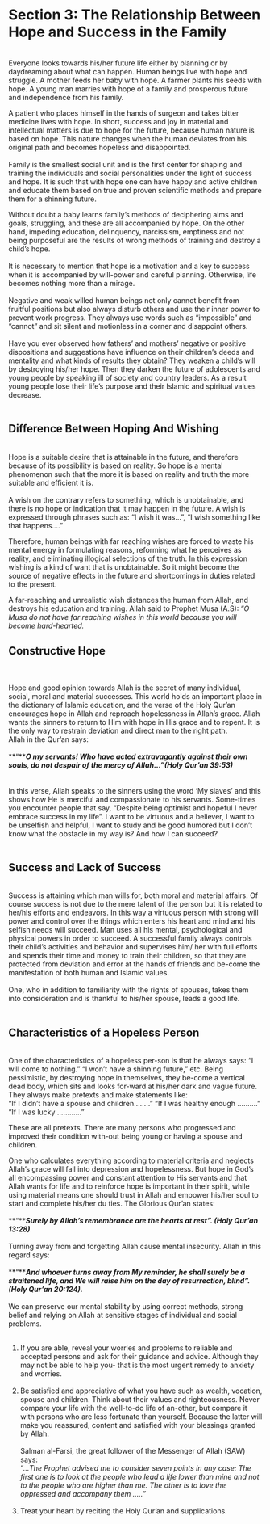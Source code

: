 Section 3: The Relationship Between Hope and Success in the Family
==================================================================

   
 Everyone looks towards his/her future life either by planning or by
daydreaming about what can happen. Human beings live with hope and
struggle. A mother feeds her baby with hope. A farmer plants his seeds
with hope. A young man marries with hope of a family and prosperous
future and independence from his family.

A patient who places himself in the hands of surgeon and takes bitter
medicine lives with hope. In short, success and joy in material and
intellectual matters is due to hope for the future, because human nature
is based on hope. This nature changes when the human deviates from his
original path and becomes hopeless and disappointed.  
    
 Family is the smallest social unit and is the first center for shaping
and training the individuals and social personalities under the light of
success and hope. It is such that with hope one can have happy and
active children and educate them based on true and proven scientific
methods and prepare them for a shinning future.

Without doubt a baby learns family’s methods of deciphering aims and
goals, struggling, and these are all accompanied by hope. On the other
hand, impeding education, delinquency, narcissism, emptiness and not
being purposeful are the results of wrong methods of training and
destroy a child’s hope.  
    
 It is necessary to mention that hope is a motivation and a key to
success when it is accompanied by will-power and careful planning.
Otherwise, life becomes nothing more than a mirage.  
    
 Negative and weak willed human beings not only cannot benefit from
fruitful positions but also always disturb others and use their inner
power to prevent work progress. They always use words such as
“impossible” and “cannot” and sit silent and motionless in a corner and
disappoint others.  
    
 Have you ever observed how fathers’ and mothers’ negative or positive
dispositions and suggestions have influence on their children’s deeds
and mentality and what kinds of results they obtain? They weaken a
child’s will by destroying his/her hope. Then they darken the future of
adolescents and young people by speaking ill of society and country
leaders. As a result young people lose their life’s purpose and their
Islamic and spiritual values decrease.  
  

Difference Between Hoping And Wishing
-------------------------------------

   
 Hope is a suitable desire that is attainable in the future, and
therefore because of its possibility is based on reality. So hope is a
mental phenomenon such that the more it is based on reality and truth
the more suitable and efficient it is.  
    
 A wish on the contrary refers to something, which is unobtainable, and
there is no hope or indication that it may happen in the future. A wish
is expressed through phrases such as: “I wish it was…”, “I wish
something like that happens….”

Therefore, human beings with far reaching wishes are forced to waste his
mental energy in formulating reasons, reforming what he perceives as
reality, and eliminating illogical selections of the truth. In this
expression wishing is a kind of want that is unobtainable. So it might
become the source of negative effects in the future and shortcomings in
duties related to the present.

A far-reaching and unrealistic wish distances the human from Allah, and
destroys his education and training. Allah said to Prophet Musa (A.S):
“*O Musa do not have far reaching wishes in this world because you will
become hard-hearted.*

Constructive Hope
-----------------

   
    
 Hope and good opinion towards Allah is the secret of many individual,
social, moral and material successes. This world holds an important
place in the dictionary of Islamic education, and the verse of the Holy
Qur’an encourages hope in Allah and reproach hopelessness in Allah’s
grace. Allah wants the sinners to return to Him with hope in His grace
and to repent. It is the only way to restrain deviation and direct man
to the right path.  
 Allah in the Qur’an says:  
    
**“*****O my servants! Who have acted extravagantly against their own
souls, do not despair of the mercy of Allah…”(Holy Qur’an 39:53)***  
    
    
 In this verse, Allah speaks to the sinners using the word ‘My slaves’
and this shows how He is merciful and compassionate to his servants.
Some-times you encounter people that say, “Despite being optimist and
hopeful I never embrace success in my life”. I want to be virtuous and a
believer, I want to be unselfish and helpful, I want to study and be
good humored but I don’t know what the obstacle in my way is? And how I
can succeed?  
  

Success and Lack of Success
---------------------------

   
 Success is attaining which man wills for, both moral and material
affairs. Of course success is not due to the mere talent of the person
but it is related to her/his efforts and endeavors. In this way a
virtuous person with strong will power and control over the things which
enters his heart and mind and his selfish needs will succeed. Man uses
all his mental, psychological and physical powers in order to succeed. A
successful family always controls their child’s activities and behavior
and supervises him/ her with full efforts and spends their time and
money to train their children, so that they are protected from deviation
and error at the hands of friends and be-come the manifestation of both
human and Islamic values.  
    
 One, who in addition to familiarity with the rights of spouses, takes
them into consideration and is thankful to his/her spouse, leads a good
life.  
  

Characteristics of a Hopeless Person
------------------------------------

   
 One of the characteristics of a hopeless per-son is that he always
says: “I will come to nothing.” “I won’t have a shinning future,” etc.
Being pessimistic, by destroying hope in themselves, they be-come a
vertical dead body, which sits and looks for-ward at his/her dark and
vague future. They always make pretexts and make statements like:  
 “If I didn’t have a spouse and children……..” “If I was healthy enough
……….”  
 “If I was lucky …………”

These are all pretexts. There are many persons who progressed and
improved their condition with-out being young or having a spouse and
children.

One who calculates everything according to material criteria and
neglects Allah’s grace will fall into depression and hopelessness. But
hope in God’s all encompassing power and constant attention to His
servants and that Allah wants for life and to reinforce hope is
important in their spirit, while using material means one should trust
in Allah and empower his/her soul to start and complete his/her du ties.
The Glorious Qur’an states:  
    
**“*****Surely by Allah’s remembrance are the hearts at rest”. (Holy
Qur’an 13:28)***  
    
 Turning away from and forgetting Allah cause mental insecurity. Allah
in this regard says:  
    
**“*****And whoever turns away from My reminder, he shall surely be a
straitened life, and We will raise him on the day of resurrection,
blind”. (Holy Qur’an 20:124).***  
    
 We can preserve our mental stability by using correct methods, strong
belief and relying on Allah at sensitive stages of individual and social
problems.  
    
 1. If you are able, reveal your worries and problems to reliable and
accepted persons and ask for their guidance and advice. Although they
may not be able to help you- that is the most urgent remedy to anxiety
and worries.  
    
 2. Be satisfied and appreciative of what you have such as wealth,
vocation, spouse and children. Think about their values and
righteousness. Never compare your life with the well-to-do life of
an-other, but compare it with persons who are less fortunate than
yourself. Because the latter will make you reassured, content and
satisfied with your blessings granted by Allah.  
    
 Salman al-Farsi, the great follower of the Messenger of Allah (SAW)
says:  
 “…*The Prophet advised me to consider seven points in any case: The
first one is to look at the people who lead a life lower than mine and
not to the people who are higher than me. The other is to love the
oppressed and accompany them …..”*  
    
 3. Treat your heart by reciting the Holy Qur’an and supplications.


